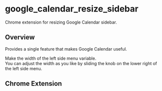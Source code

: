# google_calendar_resize_sidebar
Chrome extension for resizing Google Calendar sidebar.

## Overview
Provides a single feature that makes Google Calendar useful.

Make the width of the left side menu variable.  
You can adjust the width as you like by sliding the knob on the lower right of the left side menu.

## Chrome Extension
